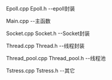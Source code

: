 Epoll.cpp Epoll.h   --epoll封装

Main.cpp    --主函数

Socket.cpp Socket.h    --Socket封装

Thread.cpp Thread.h    --线程封装

Thread_pool.cpp Thread_pool.h    --线程池

Tstress.cpp Tstress.h    --其它
